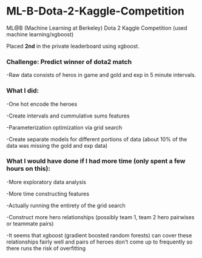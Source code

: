 # ML-B-Dota-2-Kaggle-Competition
ML@B (Machine Learning at Berkeley) Dota 2 Kaggle Competition (used machine learning/xgboost)

Placed **2nd** in the private leaderboard using xgboost.

### Challenge: Predict winner of dota2 match

-Raw data consists of heros in game and gold and exp in 5 minute intervals.

### What I did:

-One hot encode the heroes

-Create intervals and cummulative sums features

-Parameterization optimization via grid search

-Create separate models for different portions of data (about 10% of the data was missing the gold and exp data)

### What I would have done if I had more time (only spent a few hours on this):

-More exploratory data analysis

-More time constructing features

-Actually running the entirety of the grid search

-Construct more hero relationships (possibly team 1, team 2 hero pairwises or teammate pairs)

  -It seems that xgboost (gradient boosted random forests) can cover these relationships fairly well and pairs of heroes don't come up to frequently so there runs the risk of overfitting
